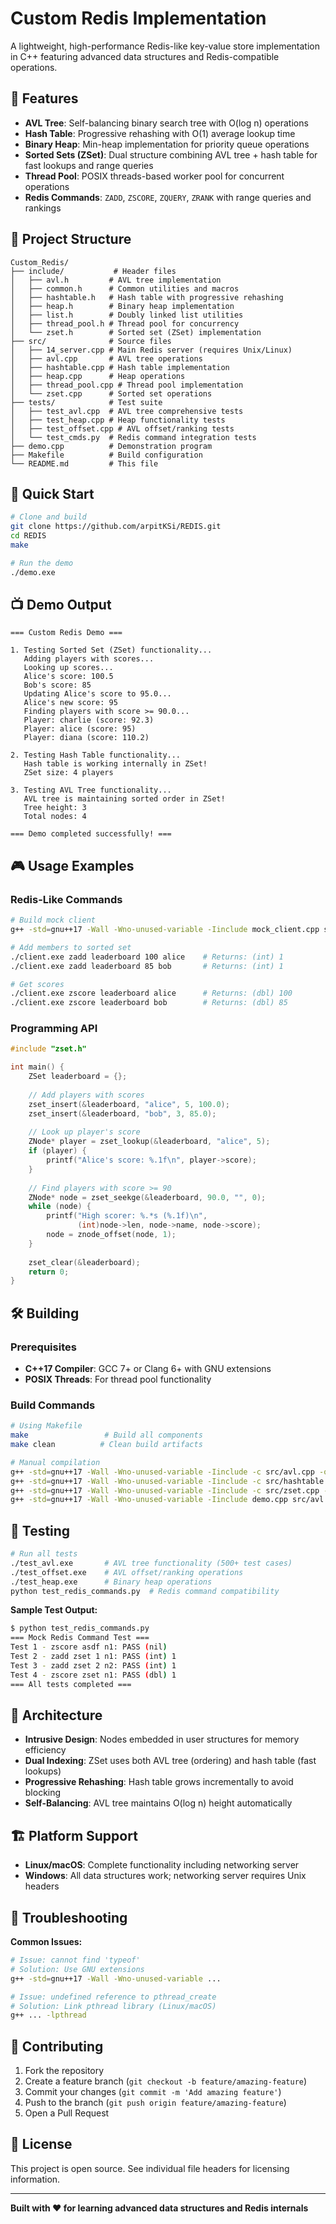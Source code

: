 # Custom Redis Implementation

A lightweight, high-performance Redis-like key-value store implementation in C++ featuring advanced data structures and Redis-compatible operations.

## 🚀 Features

- **AVL Tree**: Self-balancing binary search tree with O(log n) operations
- **Hash Table**: Progressive rehashing with O(1) average lookup time  
- **Binary Heap**: Min-heap implementation for priority queue operations
- **Sorted Sets (ZSet)**: Dual structure combining AVL tree + hash table for fast lookups and range queries
- **Thread Pool**: POSIX threads-based worker pool for concurrent operations
- **Redis Commands**: `ZADD`, `ZSCORE`, `ZQUERY`, `ZRANK` with range queries and rankings

## 📁 Project Structure

```
Custom_Redis/
├── include/           # Header files
│   ├── avl.h         # AVL tree implementation
│   ├── common.h      # Common utilities and macros
│   ├── hashtable.h   # Hash table with progressive rehashing
│   ├── heap.h        # Binary heap implementation
│   ├── list.h        # Doubly linked list utilities
│   ├── thread_pool.h # Thread pool for concurrency
│   └── zset.h        # Sorted set (ZSet) implementation
├── src/              # Source files
│   ├── 14_server.cpp # Main Redis server (requires Unix/Linux)
│   ├── avl.cpp       # AVL tree operations
│   ├── hashtable.cpp # Hash table implementation
│   ├── heap.cpp      # Heap operations
│   ├── thread_pool.cpp # Thread pool implementation
│   └── zset.cpp      # Sorted set operations
├── tests/            # Test suite
│   ├── test_avl.cpp  # AVL tree comprehensive tests
│   ├── test_heap.cpp # Heap functionality tests
│   ├── test_offset.cpp # AVL offset/ranking tests
│   └── test_cmds.py  # Redis command integration tests
├── demo.cpp          # Demonstration program
├── Makefile          # Build configuration
└── README.md         # This file
```

## 🚀 Quick Start

```bash
# Clone and build
git clone https://github.com/arpitKSi/REDIS.git
cd REDIS
make

# Run the demo
./demo.exe
```

## 📺 Demo Output

```
=== Custom Redis Demo ===

1. Testing Sorted Set (ZSet) functionality...
   Adding players with scores...
   Looking up scores...
   Alice's score: 100.5
   Bob's score: 85
   Updating Alice's score to 95.0...
   Alice's new score: 95
   Finding players with score >= 90.0...
   Player: charlie (score: 92.3)
   Player: alice (score: 95)
   Player: diana (score: 110.2)

2. Testing Hash Table functionality...
   Hash table is working internally in ZSet!
   ZSet size: 4 players

3. Testing AVL Tree functionality...
   AVL tree is maintaining sorted order in ZSet!
   Tree height: 3
   Total nodes: 4

=== Demo completed successfully! ===
```

## 🎮 Usage Examples

### Redis-Like Commands

```bash
# Build mock client
g++ -std=gnu++17 -Wall -Wno-unused-variable -Iinclude mock_client.cpp src/avl.o src/hashtable.o src/zset.o -o client.exe

# Add members to sorted set
./client.exe zadd leaderboard 100 alice    # Returns: (int) 1
./client.exe zadd leaderboard 85 bob       # Returns: (int) 1

# Get scores
./client.exe zscore leaderboard alice      # Returns: (dbl) 100
./client.exe zscore leaderboard bob        # Returns: (dbl) 85
```

### Programming API

```cpp
#include "zset.h"

int main() {
    ZSet leaderboard = {};
    
    // Add players with scores
    zset_insert(&leaderboard, "alice", 5, 100.0);
    zset_insert(&leaderboard, "bob", 3, 85.0);
    
    // Look up player's score
    ZNode* player = zset_lookup(&leaderboard, "alice", 5);
    if (player) {
        printf("Alice's score: %.1f\n", player->score);
    }
    
    // Find players with score >= 90
    ZNode* node = zset_seekge(&leaderboard, 90.0, "", 0);
    while (node) {
        printf("High scorer: %.*s (%.1f)\n", 
               (int)node->len, node->name, node->score);
        node = znode_offset(node, 1);
    }
    
    zset_clear(&leaderboard);
    return 0;
}
```

## 🛠️ Building

### Prerequisites
- **C++17 Compiler**: GCC 7+ or Clang 6+ with GNU extensions
- **POSIX Threads**: For thread pool functionality

### Build Commands

```bash
# Using Makefile
make                 # Build all components
make clean          # Clean build artifacts

# Manual compilation
g++ -std=gnu++17 -Wall -Wno-unused-variable -Iinclude -c src/avl.cpp -o src/avl.o
g++ -std=gnu++17 -Wall -Wno-unused-variable -Iinclude -c src/hashtable.cpp -o src/hashtable.o
g++ -std=gnu++17 -Wall -Wno-unused-variable -Iinclude -c src/zset.cpp -o src/zset.o
g++ -std=gnu++17 -Wall -Wno-unused-variable -Iinclude demo.cpp src/avl.o src/hashtable.o src/zset.o -o demo.exe
```

## 🧪 Testing

```bash
# Run all tests
./test_avl.exe       # AVL tree functionality (500+ test cases)
./test_offset.exe    # AVL offset/ranking operations  
./test_heap.exe      # Binary heap operations
python test_redis_commands.py  # Redis command compatibility
```

**Sample Test Output:**
```bash
$ python test_redis_commands.py
=== Mock Redis Command Test ===
Test 1 - zscore asdf n1: PASS (nil)
Test 2 - zadd zset 1 n1: PASS (int) 1
Test 3 - zadd zset 2 n2: PASS (int) 1
Test 4 - zscore zset n1: PASS (dbl) 1
=== All tests completed ===
```

## 🔧 Architecture

- **Intrusive Design**: Nodes embedded in user structures for memory efficiency
- **Dual Indexing**: ZSet uses both AVL tree (ordering) and hash table (fast lookups)
- **Progressive Rehashing**: Hash table grows incrementally to avoid blocking
- **Self-Balancing**: AVL tree maintains O(log n) height automatically

## 🏗️ Platform Support

- **Linux/macOS**: Complete functionality including networking server
- **Windows**: All data structures work; networking server requires Unix headers

## 🔧 Troubleshooting

**Common Issues:**
```bash
# Issue: cannot find 'typeof'  
# Solution: Use GNU extensions
g++ -std=gnu++17 -Wall -Wno-unused-variable ...

# Issue: undefined reference to pthread_create
# Solution: Link pthread library (Linux/macOS)
g++ ... -lpthread
```

## 🤝 Contributing

1. Fork the repository
2. Create a feature branch (`git checkout -b feature/amazing-feature`)
3. Commit your changes (`git commit -m 'Add amazing feature'`)
4. Push to the branch (`git push origin feature/amazing-feature`)
5. Open a Pull Request

## 📄 License

This project is open source. See individual file headers for licensing information.

---

**Built with ❤️ for learning advanced data structures and Redis internals**
